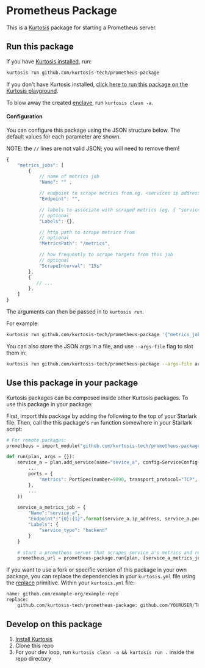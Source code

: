 Prometheus Package
============
This is a [Kurtosis](https://github.com/kurtosis-tech/kurtosis/) package for starting a Prometheus server.

Run this package
----------------
If you have [Kurtosis installed][install-kurtosis], run:

```bash
kurtosis run github.com/kurtosis-tech/prometheus-package
```

If you don't have Kurtosis installed, [click here to run this package on the Kurtosis playground](https://gitpod.io/?autoStart=true&editor=code#https://github.com/kurtosis-tech/playground-gitpod).

To blow away the created [enclave][enclaves-reference], run `kurtosis clean -a`.

#### Configuration

You can configure this package using the JSON structure below. The default values for each parameter are shown.

NOTE: the `//` lines are not valid JSON; you will need to remove them!

```javascript
{
    "metrics_jobs": [
        {
            // name of metrics job
            "Name": "" , 

            // endpoint to scrape metrics from,eg. <services ip address>:<exposed metrics port>
            "Endpoint": "", 

            // labels to associate with scraped metrics (eg. { "service_type": "api" } )
            // optional
            "Labels": {}, 

            // http path to scrape metrics from
            // optional
            "MetricsPath": "/metrics", 

            // how frequently to scrape targets from this job
            // optional
            "ScrapeInterval": "15s"
        },
        { 
           // ...
        },
    ]
}
```

The arguments can then be passed in to `kurtosis run`.

For example:

```bash
kurtosis run github.com/kurtosis-tech/prometheus-package '{"metrics_jobs": [...]}'
```

You can also store the JSON args in a file, and use `--args-file` flag to slot them in:

```bash
kurtosis run github.com/kurtosis-tech/prometheus-package --args-file args.json
```

</details>

Use this package in your package
--------------------------------
Kurtosis packages can be composed inside other Kurtosis packages. To use this package in your package:

First, import this package by adding the following to the top of your Starlark file.
Then, call the this package's `run` function somewhere in your Starlark script:

```python
# For remote packages: 
prometheus = import_module("github.com/kurtosis-tech/prometheus-package/main.star") 

def run(plan, args = {}):
    service_a = plan.add_service(name="sevice_a", config=ServiceConfig(
        ...
        ports = {
            "metrics": PortSpec(number=9090, transport_protocol="TCP", application_protocol="http")
        },
        ...
    ))

    service_a_metrics_job = { 
        "Name":"service_a", 
        "Endpoint":"{0}:{1}".format(service_a.ip_address, service_a.ports["metrics"].number),
        "Labels": { 
            "service_type": "backend" 
        }
    }

    # start a prometheus server that scrapes service_a's metrics and returns a prom url for querying those metrics
    prometheus_url = prometheus-package.run(plan, [service_a_metrics_job])
```

If you want to use a fork or specific version of this package in your own package, you can replace the dependencies in your `kurtosis.yml` file using the [replace](https://docs.kurtosis.com/concepts-reference/kurtosis-yml/#replace) primitive. 
Within your `kurtosis.yml` file:
```python
name: github.com/example-org/example-repo
replace:
    github.com/kurtosis-tech/prometheus-package: github.com/YOURUSER/THISREPO@YOURBRANCH
```

Develop on this package
-----------------------
1. [Install Kurtosis][install-kurtosis]
1. Clone this repo
1. For your dev loop, run `kurtosis clean -a && kurtosis run .` inside the repo directory


<!-------------------------------- LINKS ------------------------------->
[install-kurtosis]: https://docs.kurtosis.com/install
[enclaves-reference]: https://docs.kurtosis.com/concepts-reference/enclaves
